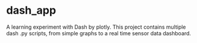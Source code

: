 # dash_app
A learning experiment with Dash by plotly. This project contains multiple dash .py scripts, from simple graphs to a real time sensor data dashboard.
